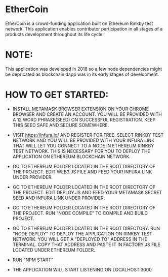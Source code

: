 # EtherCoin
EtherCoin is a crowd-funding application built on Ethereum Rinkby test network. This application enables contributor participation in all stages of a products development throughout its life cycle.

# NOTE:
This application was developed in 2018 so a few node dependencies might be depricated as blockchain dapp was in its early stages of development.

# HOW TO GET STARTED:

* INSTALL METAMASK BROWSER EXTENSION ON YOUR CHROME BROWSER AND CREATE AN ACCOUNT. YOU WILL BE PROVIDED WITH A 12 WORD PHRASE(SEED) ON     SUCCESSFUL REGISTRATION. KEEP THIS SEED SAFE AND SECURE SOMEWHERE.

* VISIT https://infura.io/ AND REGISTER FOR FREE. SELECT RINKBY TEST NETWORK AND YOU WILL BE PROVIDED WITH YOUR INFURA LINK THAT WILL LET YOU CONNECT TO A NODE IN ETHEREUM RINKBY TEST NETWORK. THIS IS NECESSARY FOR YOU TO DEPLOY THE APPLICATION ON ETHEREUM BLOCKCHAIN NETWORK.

* GO TO ETHEREUM FOLDER LOCATED IN THE ROOT DIRECTORY OF THE PROJECT. EDIT WEB3.JS FILE AND FEED YOUR INFURA LINK UNDER PROVIDER.

* GO TO ETHEREUM FOLDER LOCATED IN THE ROOT DIRECTORY OF THE PROJECT. EDIT DEPLOY.JS AND FEED YOUR METAMASK SECRET SEED AND INFURA     LINK UNDER PROVIDER.
  
* GO TO ETHEREUM FOLDER LOCATED IN THE ROOT DIRECTORY OF THE PROJECT. RUN "NODE COMPILE" TO COMPILE AND BUILD PROJECT.

* GO TO ETHEREUM FOLDER LOCATED IN THE ROOT DIRECTORY. RUN "NODE DEPLOY" TO DEPLOY THE APPLICATION ON RINKBY TEST NETWORK. YOU WILL GET A "DEPLOYED TO" ADDRESS IN THE TERMINAL. COPY THAT ADDRESS AND PASTE IT IN FACTORY.JS FILE LOCATED UNDER ETHEREUM FOLDER.

* RUN "NPM START"

* THE APPLICATION WILL START LISTENING ON LOCALHOST:3000
